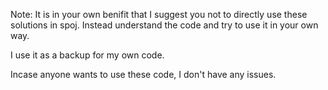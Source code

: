 Note:
It is in your own benifit that I suggest you not to directly use these solutions in spoj. Instead understand the code and try to use it in your own way.

I use it as a backup for my own code.

Incase anyone wants to use these code, I don't have any issues.
